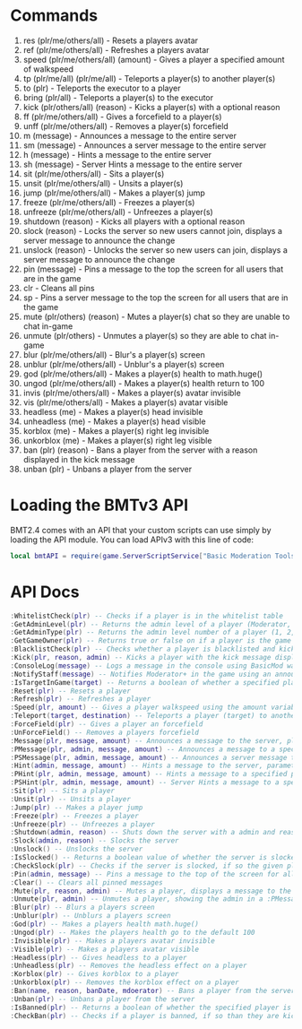 # Commands
1. res (plr/me/others/all) - Resets a players avatar
2. ref (plr/me/others/all) - Refreshes a players avatar
3. speed (plr/me/others/all) (amount) - Gives a player a specified amount of walkspeed
4. tp (plr/me/all) (plr/me/all) - Teleports a player(s) to another player(s)
5. to (plr) - Teleports the executor to a player
6. bring (plr/all) - Teleports a player(s) to the executor
7. kick (plr/others/all) (reason) - Kicks a player(s) with a optional reason
8. ff (plr/me/others/all) - Gives a forcefield to a player(s)
9. unff (plr/me/others/all) - Removes a player(s) forcefield
10. m (message) - Announces a message to the entire server
11. sm (message) - Announces a server message to the entire server
12. h (message) - Hints a message to the entire server
13. sh (message) - Server Hints a message to the entire server
14. sit (plr/me/others/all) - Sits a player(s)
15. unsit (plr/me/others/all) - Unsits a player(s)
16. jump (plr/me/others/all) - Makes a player(s) jump
17. freeze (plr/me/others/all) - Freezes a player(s)
18. unfreeze (plr/me/others/all) - Unfreezes a player(s)
19. shutdown (reason) - Kicks all players with a optional reason
20. slock (reason) - Locks the server so new users cannot join, displays a server message to announce the change
21. unslock (reason) - Unlocks the server so new users can join, displays a server message to announce the change
22. pin (message) - Pins a message to the top the screen for all users that are in the game
23. clr - Cleans all pins
24. sp - Pins a server message to the top the screen for all users that are in the game
25. mute (plr/others) (reason) - Mutes a player(s) chat so they are unable to chat in-game
26. unmute (plr/others) - Unmutes a player(s) so they are able to chat in-game
27. blur (plr/me/others/all) - Blur's a player(s) screen
28. unblur (plr/me/others/all) - Unblur's a player(s) screen
29. god (plr/me/others/all) - Makes a player(s) health to math.huge()
30. ungod (plr/me/others/all) - Makes a player(s) health return to 100
31. invis (plr/me/others/all) - Makes a player(s) avatar invisible
32. vis (plr/me/others/all) - Makes a player(s) avatar visible
33. headless (me) - Makes a player(s) head invisible
34. unheadless (me) - Makes a player(s) head visible
35. korblox (me) - Makes a player(s) right leg invisible
36. unkorblox (me) - Makes a player(s) right leg visible
37. ban (plr) (reason) - Bans a player from the server with a reason displayed in the kick message
38. unban (plr) - Unbans a player from the server

# Loading the BMTv3 API

BMT2.4 comes with an API that your custom scripts can use simply by loading the API module.
You can load APIv3 with this line of code:
```lua
local bmtAPI = require(game.ServerScriptService["Basic Moderation Tools 2.0"]["BasicMod Scripts"]["BasicMod V3 API"])
```

# API Docs
```lua
:WhitelistCheck(plr) -- Checks if a player is in the whitelist table
:GetAdminLevel(plr) -- Returns the admin level of a player (Moderator, Administrator, etc .. )
:GetAdminType(plr) -- Returns the admin level number of a player (1, 2, 3, etc .. )
:GetGameOwner(plr) -- Returns true or false on if a player is the game owner
:BlacklistCheck(plr) -- Checks whether a player is blacklisted and kicks them and notifies staff if so
:Kick(plr, reason, admin) -- Kicks a player with the kick message displaying the reason, admin, and an optional reason
:ConsoleLog(message) -- Logs a message in the console using BasicMod watermarks
:NotifyStaff(message) -- Notifies Moderator+ in the game using an announcement (Note: You will need to compile the message you send as this feature only       takes in one variable
:IsTargetInGame(target) -- Returns a boolean of whether a specified player is in the game
:Reset(plr) -- Resets a player
:Refresh(plr) -- Refreshes a player
:Speed(plr, amount) -- Gives a player walkspeed using the amount variable
:Teleport(target, destination) -- Teleports a player (target) to another player (destination)
:ForceField(plr) -- Gives a player an forcefield
:UnForceField() -- Removes a players forcefield
:Message(plr, message, amount) -- Announces a message to the server, plr: The admin name, message: The message to display, amount: How long the message is displayed on the screen
:PMessage(plr, admin, message, amount) -- Announces a message to a specified player (plr), the parameters are the same as :Message()
:PSMessage(plr, admin, message, amount) -- Announces a server message to a specified player. Leave admin as 'Server', the parameters are the same as :Message()
:Hint(admin, message, amount) -- Hints a message to the server, parameters are the same as :Message()
:PHint(plr, admin, message, amount) -- Hints a message to a specified player, parameters are the same as :Message()
:PSHint(plr, admin, message, amount) -- Server Hints a message to a specified player, parameters are the same as :PSMessage()
:Sit(plr) -- Sits a player
:Unsit(plr) -- Unsits a player
:Jump(plr) -- Makes a player jump
:Freeze(plr) -- Freezes a player
:Unfreeze(plr) -- Unfreezes a player
:Shutdown(admin, reason) -- Shuts down the server with a admin and reason parameter (The admin parameter can be anything)
:Slock(admin, reason) -- Slocks the server
:Unslock() -- Unslocks the server
:IsSlocked() -- Returns a boolean value of whether the server is slocked or not
:CheckSlock(plr) -- Checks if the server is slocked, if so the given player parameter will be kicked from the server (MainModule use)
:Pin(admin, message) -- Pins a message to the top of the screen for all players in the server
:Clear() -- Clears all pinned messages
:Mute(plr, reason, admin) -- Mutes a player, displays a message to the target showing the reason and the admin
:Unmute(plr, admin) -- Unmutes a player, showing the admin in a :PMessage()
:Blur(plr) -- Blurs a players screen
:Unblur(plr) -- Unblurs a players screen
:God(plr) -- Makes a players health math.huge()
:Ungod(plr) -- Makes the players health go to the default 100
:Invisible(plr) -- Makes a players avatar invisible
:Visible(plr) -- Makes a players avatar visible
:Headless(plr) -- Gives headless to a player
:Unheadless(plr) -- Removes the headless effect on a player
:Korblox(plr) -- Gives korblox to a player
:Unkorblox(plr) -- Removes the korblox effect on a player
:Ban(name, reason, banDate, mdoerator) -- Bans a player from the server, kick message showing: Reason, Admin, and the bandate
:Unban(plr) -- Unbans a player from the server
:IsBanned(plr) -- Returns a boolean of whether the specified player is banned from the server
:CheckBan(plr) -- Checks if a player is banned, if so than they are kicked from the server
```
